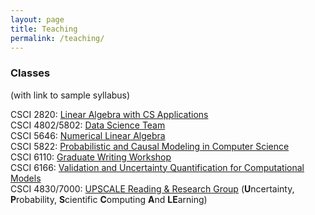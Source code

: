 ```yaml
---
layout: page
title: Teaching
permalink: /teaching/
---
```


### Classes
(with link to sample syllabus)
  
CSCI 2820: [Linear Algebra with CS Applications](/syllabi/2820.pdf)  
CSCI 4802/5802: [Data Science Team](/syllabi/ds.pdf)  
CSCI 5646: [Numerical Linear Algebra](/syllabi/nla.pdf)  
CSCI 5822: [Probabilistic and Causal Modeling in Computer Science](/syllabi/5822.pdf)  
CSCI 6110: [Graduate Writing Workshop](/syllabi/writing.pdf)  
CSCI 6166: [Validation and Uncertainty Quantification for Computational Models](/syllabi/7000.pdf)  
CSCI 4830/7000: [UPSCALE Reading & Research Group](/syllabi/upscale.pdf) (**U**ncertainty, **P**robability, **S**cientific **C**omputing **A**nd **LE**arning)  
